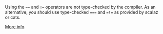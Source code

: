 Using the `==` and `!=` operators are not type-checked by the compiler.
As an alternative, you should use type-checked `===` and `=!=` as provided by scalaz or cats.

[More info](https://hseeberger.wordpress.com/2013/05/30/implicits-unchained-type-safe-equality-part-1/)
